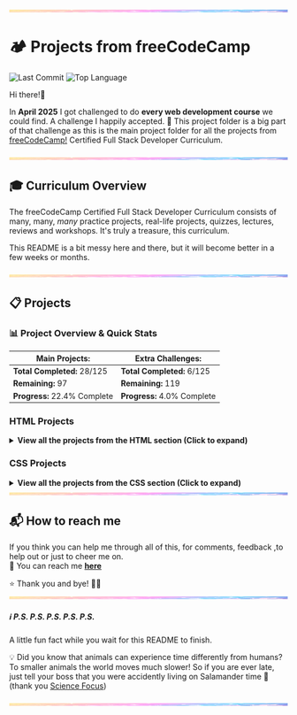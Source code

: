 <img src="assets/pastel-banner.jpg" alt="Pastel Prism Banner" width="100%" height="5px" />

# 🏕️ Projects from freeCodeCamp

![Last Commit](https://img.shields.io/github/last-commit/PastelPrism/freecodecamp-full-stack-developer)
![Top Language](https://img.shields.io/github/languages/top/PastelPrism/freecodecamp-full-stack-developer)

Hi there!👋

In **April 2025** I got challenged to do **every web development course** we could find. A challenge I happily accepted. 🎉
This project folder is a big part of that challenge as this is the main project folder for all the projects from [freeCodeCamp!](https://www.freecodecamp.org) Certified Full Stack Developer Curriculum.

<img src="assets/pastel-banner.jpg" alt="Pastel Prism Banner" width="100%" height="5px" />

## 🎓 Curriculum Overview

The freeCodeCamp Certified Full Stack Developer Curriculum consists of many, many, _many_ practice projects, real-life projects, quizzes, lectures, reviews and workshops. It's truly a treasure, this curriculum.

This README is a bit messy here and there, but it will become better in a few weeks or months.

<img src="assets/pastel-banner.jpg" width="100%" height="5px" />

## 📋 Projects

### 📊 **Project Overview & Quick Stats**

| **Main Projects:**             | **Extra Challenges:**       |
| ------------------------------ | --------------------------- |
|  **Total Completed:** 28/125  | **Total Completed:** 6/125  |
|  **Remaining:** 97           | **Remaining:** 119          |
| **Progress:** 22.4% Complete | **Progress:** 4.0% Complete |

### **HTML Projects**

<details>
<summary><strong>View all the projects from the HTML section (Click to expand)</strong></summary>

#### [1. **Build a Curriculum Outline**](https://github.com/PastelPrism/freecodecamp-full-stack-developer/tree/main/build-a-curriculum-outline)

- **Languages:** _HTML_
- **Practical Activity:** _Workshop_
- **Assignment Description:** _Add headings and paragraphs step by step_
- **Assignment Page:** [View here](https://pastelprism.github.io/freecodecamp-full-stack-developer/build-a-curriculum-outline/)
- **Assignment Status:** ✅
- **Extra Challenge Description:** _Make one static, one styled and one interactive paragraph._
- **Extra Challenge Page:** [View here](https://pastelprism.github.io/freecodecamp-full-stack-developer/build-a-curriculum-outline/extra)
- **Extra Challenge Status:** ✅

#### [2. **Debug Camperbots Profile Page**](https://github.com/PastelPrism/freecodecamp-full-stack-developer/tree/main/camper-bot)

- **Languages:** _HTML_
- **Practical Activity:** _Workshop_
- **Assignment Description:** _Debug the headings and paragraphs_
- **Assignment Page:** [View here](https://pastelprism.github.io/freecodecamp-full-stack-developer/camper-bot/)
- **Assignment Status:** ✅
- **Extra Challenge Description:** _Since Camperbot loves puzzles, transform this webpage into an interactive riddle generator using only CSS styling and JavaScript. (keep all original HTML intact)_
- **Extra Challenge Page:** [View here](https://pastelprism.github.io/freecodecamp-full-stack-developer/camper-bot/extra)
- **Extra Challenge Status:** ✅

#### [3. **Debug a Pet Adoption Page**](https://github.com/PastelPrism/freecodecamp-full-stack-developer/tree/main/pet-adoption-page)

- **Languages:** _HTML_
- **Practical Activity:** _Workshop_
- **Assignment Description:** _Debug the headings and paragraphs to pass_
- **Assignment Page:** [View here](https://pastelprism.github.io/freecodecamp-full-stack-developer/pet-adoption-page/)
- **Assignment Status:** ✅
- **Extra Challenge Description:** _Build an interactive website for a Pet Adoption Agency. The website should display detailed information about each pet when clicked. The site should clearly indicate which pets are available for adoption and which have already found homes._
- **Extra Challenge Page:** [View here](https://pastelprism.github.io/freecodecamp-full-stack-developer/pet-adoption-page/extra)
- **Extra Challenge Status:** But still under 🛠️

#### [4. **Build a Cat Photo App**](https://github.com/PastelPrism/freecodecamp-full-stack-developer/tree/main/build-a-cat-photo-app)

- **Languages:** _HTML_
- **Practical Activity:** _Workshop_
- **Assignment Description:** _Set up a basic html website about cats, from !Doctype to footer_
- **Assignment Page:** [View here](https://pastelprism.github.io/freecodecamp-full-stack-developer/build-a-cat-photo-app/)
- **Assignment Status:** ✅
- **Extra Challenge Description:** _Create a lightbox that scrolls forever with cat pictures_
- **Extra Challenge Page:** [View here](https://pastelprism.github.io/freecodecamp-full-stack-developer/build-a-cat-photo-app/extra)
- **Extra Challenge Status:** ✅

#### [5. **Build a Recipe Page**](https://github.com/PastelPrism/freecodecamp-full-stack-developer/tree/main/build-a-recipe-page)

- **Languages:** _HTML_ 
- **Practical Activity:** _Lab_
- **Assignment Description:** _Build a page with recipes for pancakes. The page should have an ordered and unordered list_
- **Assignment Page:** [View here](https://pastelprism.github.io/freecodecamp-full-stack-developer/build-a-recipe-page/)
- **Assignment Status:** ✅
- **Extra Challenge Description:** _Build a stylish page for the pancake recipe. Make it interactive by adding toggle functions for the ingredients and instructions section_
- **Extra Challenge Page:** [View here](https://pastelprism.github.io/freecodecamp-full-stack-developer/build-a-recipe-page/index-challenge.html)
- **Extra Challenge Status:** ✅

#### [6. **Build a Travel Agency Page**](https://github.com/PastelPrism/freecodecamp-full-stack-developer/tree/main/build-a-travel-agency-page)

- **Languages:** _HTML_
- **Practical Activity:** _Lab_
- **Assignment Description:** _Build a page for a travel agency. Add images - including figcaptions, a list and various paragraphs._
- **Assignment Page:** [View here](https://pastelprism.github.io/freecodecamp-full-stack-developer/build-a-travel-agency-page/)
- **Assignment Status:** ✅
- **Extra Challenge Description:** _Soon_
- **Extra Challenge Page:** _Soon_
- **Extra Challenge Status:** ⏳

#### [7. **Build a Video Compilation Page**](https://github.com/PastelPrism/freecodecamp-full-stack-developer/tree/main/build-a-video-compilation-page)

- **Languages:** _HTML_
- **Practical Activity:** _Lab_
- **Assignment Description:** _Create a page with video's, practice with the Iframe_
- **Assignment Page:** [View here](https://pastelprism.github.io/freecodecamp-full-stack-developer/build-a-video-compilation-page/)
- **Assignment Status:** ✅
- **Extra Challenge Description:** _Soon_
- **Extra Challenge Page:** _Soon_
- **Extra Challenge Status:** ⏳

#### [8. **Build a Cat Blog Page**](https://github.com/PastelPrism/freecodecamp-full-stack-developer/tree/main/build-a-cat-blog-page)

- **Languages:** _HTML_
- **Practical Activity:** _Workshop_
- **Assignment Description:** _Build step-by-step a blogpage for Mr Whiskers, including article posts, an about me and contact details_
- **Assignment Page:** [View here](https://pastelprism.github.io/freecodecamp-full-stack-developer/build-a-cat-blog-page/)
- **Assignment Status:** ✅
- **Extra Challenge Description:** _Soon_
- **Extra Challenge Page:** _Soon_
- **Extra Challenge Status:** ⏳

#### [9. **Build an Event Hub**](https://github.com/PastelPrism/freecodecamp-full-stack-developer/tree/main/build-an-event-hub)

- **Languages:** _HTML_
- **Practical Activity:** _Lab_
- **Assignment Description:** _Design an event hub with upcoming and past events. Including a header, navigation bar and sections with images and articles_
- **Assignment Page:** [View here](https://pastelprism.github.io/freecodecamp-full-stack-developer/build-an-event-hub/)
- **Assignment Status:** ✅
- **Extra Challenge Description:** _Soon_
- **Extra Challenge Page:** _Soon_
- **Extra Challenge Status:** ⏳

#### [10. **Build a Hotel Feedback Form**](https://github.com/PastelPrism/freecodecamp-full-stack-developer/tree/main/build-a-hotel-feedback-form)

- **Languages:** _HTML_
- **Practical Activity:** _Workshop_
- **Assignment Description:** _Build step by step a feedback form for a hotel with labels, inputs, fieldsets, legends, textareas and buttons_
- **Assignment Page:** [View here](https://pastelprism.github.io/freecodecamp-full-stack-developer/build-a-hotel-feedback-form/)
- **Assignment Status:** ✅
- **Extra Challenge Description:** _Soon_
- **Extra Challenge Page:** _Soon_
- **Extra Challenge Status:** ⏳

#### [11. **Build a Survey Form**](https://github.com/PastelPrism/freecodecamp-full-stack-developer/tree/main/build-a-survey-form)

- **Languages:** _HTML_
- **Practical Activity:** _Lab_
- **Assignment Description:** _Build a survey form with labels, the required attribute and various projects_
- **Assignment Page:** [View here](https://pastelprism.github.io/freecodecamp-full-stack-developer/build-a-survey-form/)
- **Assignment Status:** ✅
- **Extra Challenge Description:** _Design and build a survey form that looks like a it's written on a painting_
- **Extra Challenge Page:** [View here](https://pastelprism.github.io/freecodecamp-full-stack-developer/build-a-survey-form/challenge-page)
- **Extra Challenge Status:** ✅

#### [12. **Build a Final Exams Table**](https://github.com/PastelPrism/freecodecamp-full-stack-developer/tree/main/build-a-final-exams-table)

- **Languages:** _HTML_
- **Practical Activity:** _Workshop_
- **Assignment Description:** _A step-by-step practice for HTML tables_
- **Assignment Page:** [View here](https://pastelprism.github.io/freecodecamp-full-stack-developer/build-a-final-exams-table/)
- **Assignment Status:** ✅
- **Extra Challenge Description:** _Soon_
- **Extra Challenge Page:** _Soon_
- **Extra Challenge Status:** ⏳

#### [13. **Build a Book Catalog Table**](https://github.com/PastelPrism/freecodecamp-full-stack-developer/tree/main/build-a-book-catalog-table)

- **Languages:** _HTML_
- **Practical Activity:** _Lab_
- **Assignment Description:** _Build a book catalog table with elements such as thead, tbody, th, tr, and td._
- **Assignment Page:** [View here](https://pastelprism.github.io/freecodecamp-full-stack-developer/build-a-book-catalog-table/)
- **Assignment Status:** ✅
- **Extra Challenge Description:** _Soon_
- **Extra Challenge Page:** _Soon_
- **Extra Challenge Status:** ⏳

#### [14. **Build a Checkout Page**](https://github.com/PastelPrism/freecodecamp-full-stack-developer/tree/main/build-a-checkout-page)

- **Languages:**_ HTML_
- **Practical Activity:** _Lab_
- **Assignment Description:** _Build an accessible checkout page_
- **Assignment Page:** [View here](https://pastelprism.github.io/freecodecamp-full-stack-developer/build-a-checkout-page/)
- **Assignment Status:** ✅
- **Extra Challenge Description:** _Soon_
- **Extra Challenge Page:** _Soon_
- **Extra Challenge Status:** ⏳

#### [15. **Design a Movie Review Page**](https://github.com/PastelPrism/freecodecamp-full-stack-developer/tree/main/design-a-movie-review-page)

- **Languages:** _HTML_
- **Practical Activity:** _Lab_
- **Assignment Description:** _Create a movie review page with alt attributes, accessible lists, and make use of aria-hidden._
- **Assignment Page:** [View here](https://pastelprism.github.io/freecodecamp-full-stack-developer/design-a-movie-review-page/)
- **Assignment Status:** ✅
- **Extra Challenge Description:** _Soon_
- **Extra Challenge Page:** _Soon_
- **Extra Challenge Status:** ⏳

#### [16. **Build a Multimedia Player**](https://github.com/PastelPrism/freecodecamp-full-stack-developer/tree/main/build-a-multimedia-player)

- **Languages:** _HTML_
- **Practical Activity:** _Lab_
- **Assignment Description:** _Build a multimedia player with audio and video elements_
- **Assignment Page:** [View here](https://pastelprism.github.io/freecodecamp-full-stack-developer/build-a-multimedia-player/)
- **Assignment Status:** ✅
- **Extra Challenge Description:** _Soon_
- **Extra Challenge Page:** _Soon_
- **Extra Challenge Status:** ⏳

</details>

### **CSS Projects**

<details>
<summary><strong>View all the projects from the CSS section (Click to expand)</strong></summary>

#### [17. **Design a Café Menu**](https://github.com/PastelPrism/freecodecamp-full-stack-developer/tree/main/design-a-cafe-menu)

- **Languages:** _HTML & CSS_
- **Practical Activity:** _Workshop_
- **Assignment Description:** _Build a stylish café menu, step by step_
- **Assignment Page:** [View here](https://pastelprism.github.io/freecodecamp-full-stack-developer/design-a-cafe-menu/)
- **Assignment Status:** ✅
- **Extra Challenge Description:** _Soon_
- **Extra Challenge Page:** _Soon_
- **Extra Challenge Status:** ⏳

#### [18. **Design a Businesscard**](https://github.com/PastelPrism/freecodecamp-full-stack-developer/tree/main/design-a-businesscard)

- **Languages:** _HTML & CSS_
- **Practical Activity:** _Lab_
- **Assignment Description:** _Build a businesscard with style properties like color, font-size and text-align_, and more._
- **Assignment Page:** [View here](https://pastelprism.github.io/freecodecamp-full-stack-developer/design-a-businesscard/)
- **Assignment Status:** ✅
- **Extra Challenge Description:** _Soon_
- **Extra Challenge Page:** _Soon_
- **Extra Challenge Status:** _⏳

#### [19. **Build a Stylized To-do List**](https://github.com/PastelPrism/freecodecamp-full-stack-developer/tree/main/build-a-todo-list)

- **Languages:** _HTML & CSS_
- **Practical Activity:** _Lab_
- **Assignment Description:** _Build a to-do list with different hover colors and styles_
- **Assignment Page:** [View here](https://pastelprism.github.io/freecodecamp-full-stack-developer/build-a-todo-list/)
- **Assignment Status:** ✅
- **Extra Challenge Description:** _Soon_
- **Extra Challenge Page:** _Soon_
- **Extra Challenge Status:** ⏳

#### [20. **Design a Blog Post Card**](https://github.com/PastelPrism/freecodecamp-full-stack-developer/tree/main/design-a-blog-post-card)

- **Languages:** _HTML &  CSS_
- **Practical Activity:** _Lab_
- **Assignment Description:** _Design a simple but effective blog post card with margins, paddings, border-radius and different background colors_
- **Assignment Page:** [View here](https://pastelprism.github.io/freecodecamp-full-stack-developer/design-a-blog-post-card/)
- **Assignment Status:** ✅
- **Extra Challenge Description:** _Soon_
- **Extra Challenge Page:** _Soon_
- **Extra Challenge Status:** ⏳

#### [21. **Build an Event Flyer Page**](https://github.com/PastelPrism/freecodecamp-full-stack-developer/tree/main/build-an-event-flyer-page)

- **Languages:** _HTML & CSS_
- **Practical Activity:** _Lab_
- **Assignment Description:** _Step by step create an event flyer page using absolute and relative CSS_
- **Assignment Page:** [View here](https://pastelprism.github.io/freecodecamp-full-stack-developer/build-an-event-flyer-page/)
- **Assignment Status:** ✅
- **Extra Challenge Description:** _Soon_
- **Extra Challenge Page:** _Soon_
- **Extra Challenge Status:** ⏳

#### [22. **Design a Greeting Card**](https://github.com/PastelPrism/freecodecamp-full-stack-developer/tree/main/design-a-greeting-card)

- **Languages:** _HTML & CSS_
- **Practical Activity:** _Workshop_
- **Assignment Description:** _Step by step design a greeting card with different types of pseudo-classes_
- **Assignment Page:** [View here](https://pastelprism.github.io/freecodecamp-full-stack-developer/design-a-greeting-card/)
- **Assignment Status:** ✅
- **Extra Challenge Description:** _Soon_
- **Extra Challenge Page:** _Soon_
- **Extra Challenge Status:** ⏳

#### [23. **Build a Job Application Form**](https://github.com/PastelPrism/freecodecamp-full-stack-developer/tree/main/build-a-job-application-form)

- **Languages:** _HTML & CSS_
- **Practical Activity:** _Lab_
- **Assignment Description:** _Build a job application form using pseudo classes like :hover, :active, :focus_
- **Assignment Page:** [View here](https://pastelprism.github.io/freecodecamp-full-stack-developer/build-a-job-application-form/)
- **Assignment Status:** ✅
- **Extra Challenge Description:** _Soon_
- **Extra Challenge Page:** _Soon_
- **Extra Challenge Status:** ⏳

#### [24. **Build a Set of Colored Markers**](https://github.com/PastelPrism/freecodecamp-full-stack-developer/tree/main/build-a-set-of-colored-markers)

- **Languages:** _HTML & CSS_
- **Practical Activity:** _Workshop_
- **Assignment Description:** _Build a set of Color Markers with different ways to set color values_
- **Assignment Page:** [View here](https://pastelprism.github.io/freecodecamp-full-stack-developer/build-a-set-of-color-markers/)
- **Assignment Status:** ✅
- **Extra Challenge Description:** _Soon_
- **Extra Challenge Page:** _Soon_
- **Extra Challenge Status:** ⏳

#### [25. **Design a Set of Colored Boxes**](https://github.com/PastelPrism/freecodecamp-full-stack-developer/tree/main/design-a-set-of-colored-boxes)

- **Languages:** _HTML & CSS_
- **Practical Activity:** _Lab_
- **Assignment Description:** _Add background colors to grid items inside a color grid using Hsl, Hex and RGB_
- **Assignment Page:** [View here](https://pastelprism.github.io/freecodecamp-full-stack-developer/design-a-set-of-colored-boxes/)
- **Assignment Status:** ✅
- **Extra Challenge Description:** _Soon_
- **Extra Challenge Page:** _Soon_
- **Extra Challenge Status:** ⏳

#### [26. **Design a Registration Form**](https://github.com/PastelPrism/freecodecamp-full-stack-developer/tree/main/design-a-registration-form)

- **Languages:** _HTML & CSS_
- **Practical Activity:** _Workshop_
- **Assignment Description:** _Design a Registration form and control what types of data is entered. Style the form with CSS_
- **Assignment Page:** [View here](https://pastelprism.github.io/freecodecamp-full-stack-developer/design-a-registration-form/)
- **Assignment Status:** ✅
- **Extra Challenge Description:** _Soon_
- **Extra Challenge Page:** _Soon_
- **Extra Challenge Status:** ⏳

#### [27. **Design a Contact Form**](https://github.com/PastelPrism/freecodecamp-full-stack-developer/tree/main/design-a-contact-form)

- **Languages:** _HTML & CSS_
- **Practical Activity:** _Lab_
- **Assignment Description:** _Design a contact form with HTML and style it with CSS_
- **Assignment Page:** [View here](https://pastelprism.github.io/freecodecamp-full-stack-developer/design-a-contact-form/)
- **Assignment Status:** ✅
- **Extra Challenge Description:** _Soon_
- **Extra Challenge Page:** _Soon_
- **Extra Challenge Status:** ⏳

#### [28. **Design a Rothko Painting**](https://github.com/PastelPrism/freecodecamp-full-stack-developer/tree/main/design-a-rothko-painting)

- **Languages:** _HTML & CSS_
- **Practical Activity:** _Workshop_
- **Assignment Description:** _Use CSS and the Box Model to create a Rothko-style painting step by step_
- **Assignment Page:** [View here](https://pastelprism.github.io/freecodecamp-full-stack-developer/design-a-rothko-painting/)
- **Assignment Status:** ✅
- **Extra Challenge Description:** _Soon_
- **Extra Challenge Page:** _Soon_
- **Extra Challenge Status:** ⏳

#### 29. **Project Title**

- **Languages:** HTML
- **Practical Activity:** Workshop
- **Assignment Description:** _Soon_
- **Assignment Page:** _Soon_
- **Assignment Status:** _Soon_
- **Extra Challenge Description:** _Soon_
- **Extra Challenge Page:** _Soon_
- **Extra Challenge Status:** _Soon_

#### 30. **Project Title**

- **Languages:** HTML
- **Practical Activity:** Workshop
- **Assignment Description:** _Soon_
- **Assignment Page:** _Soon_
- **Assignment Status:** _Soon_
- **Extra Challenge Description:** _Soon_
- **Extra Challenge Page:** _Soon_
- **Extra Challenge Status:** _Soon_

#### 31. **Project Title**

- **Languages:** HTML
- **Practical Activity:** Workshop
- **Assignment Description:** _Soon_
- **Assignment Page:** _Soon_
- **Assignment Status:** _Soon_
- **Extra Challenge Description:** _Soon_
- **Extra Challenge Page:** _Soon_
- **Extra Challenge Status:** _Soon_

#### 32. **Project Title**

- **Languages:** HTML
- **Practical Activity:** Workshop
- **Assignment Description:** _Soon_
- **Assignment Page:** _Soon_
- **Assignment Status:** _Soon_
- **Extra Challenge Description:** _Soon_
- **Extra Challenge Page:** _Soon_
- **Extra Challenge Status:** _Soon_

#### 33. **Project Title**

- **Languages:** HTML
- **Practical Activity:** Workshop
- **Assignment Description:** _Soon_
- **Assignment Page:** _Soon_
- **Assignment Status:** _Soon_
- **Extra Challenge Description:** _Soon_
- **Extra Challenge Page:** _Soon_
- **Extra Challenge Status:** _Soon_

#### 34. **Project Title**

- **Languages:** HTML
- **Practical Activity:** Workshop
- **Assignment Description:** _Soon_
- **Assignment Page:** _Soon_
- **Assignment Status:** _Soon_
- **Extra Challenge Description:** _Soon_
- **Extra Challenge Page:** _Soon_
- **Extra Challenge Status:** _Soon_

#### 35. **Project Title**

- **Languages:** HTML
- **Practical Activity:** Workshop
- **Assignment Description:** _Soon_
- **Assignment Page:** _Soon_
- **Assignment Status:** _Soon_
- **Extra Challenge Description:** _Soon_
- **Extra Challenge Page:** _Soon_
- **Extra Challenge Status:** _Soon_

#### 36. **Project Title**

- **Languages:** HTML
- **Practical Activity:** Workshop
- **Assignment Description:** _Soon_
- **Assignment Page:** _Soon_
- **Assignment Status:** _Soon_
- **Extra Challenge Description:** _Soon_
- **Extra Challenge Page:** _Soon_
- **Extra Challenge Status:** _Soon_

#### 37. **Project Title**

- **Languages:** HTML
- **Practical Activity:** Workshop
- **Assignment Description:** _Soon_
- **Assignment Page:** _Soon_
- **Assignment Status:** _Soon_
- **Extra Challenge Description:** _Soon_
- **Extra Challenge Page:** _Soon_
- **Extra Challenge Status:** _Soon_

#### 38. **Project Title**

- **Languages:** HTML
- **Practical Activity:** Workshop
- **Assignment Description:** _Soon_
- **Assignment Page:** _Soon_
- **Assignment Status:** _Soon_
- **Extra Challenge Description:** _Soon_
- **Extra Challenge Page:** _Soon_
- **Extra Challenge Status:** _Soon_

#### 39. **Project Title**

- **Languages:** HTML
- **Practical Activity:** Workshop
- **Assignment Description:** _Soon_
- **Assignment Page:** _Soon_
- **Assignment Status:** _Soon_
- **Extra Challenge Description:** _Soon_
- **Extra Challenge Page:** _Soon_
- **Extra Challenge Status:** _Soon_

#### 40. **Project Title**

- **Languages:** HTML
- **Practical Activity:** Workshop
- **Assignment Description:** _Soon_
- **Assignment Page:** _Soon_
- **Assignment Status:** _Soon_
- **Extra Challenge Description:** _Soon_
- **Extra Challenge Page:** _Soon_
- **Extra Challenge Status:** _Soon_

#### 41. **Project Title**

- **Languages:** HTML
- **Practical Activity:** Workshop
- **Assignment Description:** _Soon_
- **Assignment Page:** _Soon_
- **Assignment Status:** _Soon_
- **Extra Challenge Description:** _Soon_
- **Extra Challenge Page:** _Soon_
- **Extra Challenge Status:** _Soon_

#### 42. **Project Title**

- **Languages:** HTML
- **Practical Activity:** Workshop
- **Assignment Description:** _Soon_
- **Assignment Page:** _Soon_
- **Assignment Status:** _Soon_
- **Extra Challenge Description:** _Soon_
- **Extra Challenge Page:** _Soon_
- **Extra Challenge Status:** _Soon_

#### 43. **Project Title**

- **Languages:** HTML
- **Practical Activity:** Workshop
- **Assignment Description:** _Soon_
- **Assignment Page:** _Soon_
- **Assignment Status:** _Soon_
- **Extra Challenge Description:** _Soon_
- **Extra Challenge Page:** _Soon_
- **Extra Challenge Status:** _Soon_

#### 44. **Project Title**

- **Languages:** HTML
- **Practical Activity:** Workshop
- **Assignment Description:** _Soon_
- **Assignment Page:** _Soon_
- **Assignment Status:** _Soon_
- **Extra Challenge Description:** _Soon_
- **Extra Challenge Page:** _Soon_
- **Extra Challenge Status:** _Soon_

#### 45. **Project Title**

- **Languages:** HTML
- **Practical Activity:** Workshop
- **Assignment Description:** _Soon_
- **Assignment Page:** _Soon_
- **Assignment Status:** _Soon_
- **Extra Challenge Description:** _Soon_
- **Extra Challenge Page:** _Soon_
- **Extra Challenge Status:** _Soon_

#### 46. **Project Title**

- **Languages:** HTML
- **Practical Activity:** Workshop
- **Assignment Description:** _Soon_
- **Assignment Page:** _Soon_
- **Assignment Status:** _Soon_
- **Extra Challenge Description:** _Soon_
- **Extra Challenge Page:** _Soon_
- **Extra Challenge Status:** _Soon_

#### 47. **Project Title**

- **Languages:** HTML
- **Practical Activity:** Workshop
- **Assignment Description:** _Soon_
- **Assignment Page:** _Soon_
- **Assignment Status:** _Soon_
- **Extra Challenge Description:** _Soon_
- **Extra Challenge Page:** _Soon_
- **Extra Challenge Status:** _Soon_

#### 48. **Project Title**

- **Languages:** HTML
- **Practical Activity:** Workshop
- **Assignment Description:** _Soon_
- **Assignment Page:** _Soon_
- **Assignment Status:** _Soon_
- **Extra Challenge Description:** _Soon_
- **Extra Challenge Page:** _Soon_
- **Extra Challenge Status:** _Soon_

#### 49. **Project Title**

- **Languages:** HTML
- **Practical Activity:** Workshop
- **Assignment Description:** _Soon_
- **Assignment Page:** _Soon_
- **Assignment Status:** _Soon_
- **Extra Challenge Description:** _Soon_
- **Extra Challenge Page:** _Soon_
- **Extra Challenge Status:** _Soon_

#### 50. **Project Title**

- **Languages:** HTML
- **Practical Activity:** Workshop
- **Assignment Description:** _Soon_
- **Assignment Page:** _Soon_
- **Assignment Status:** _Soon_
- **Extra Challenge Description:** _Soon_
- **Extra Challenge Page:** _Soon_
- **Extra Challenge Status:** _Soon_

#### 51. **Project Title**

- **Languages:** HTML
- **Practical Activity:** Workshop
- **Assignment Description:** _Soon_
- **Assignment Page:** _Soon_
- **Assignment Status:** _Soon_
- **Extra Challenge Description:** _Soon_
- **Extra Challenge Page:** _Soon_
- **Extra Challenge Status:** _Soon_

#### 52. **Project Title**

- **Languages:** HTML
- **Practical Activity:** Workshop
- **Assignment Description:** _Soon_
- **Assignment Page:** _Soon_
- **Assignment Status:** _Soon_
- **Extra Challenge Description:** _Soon_
- **Extra Challenge Page:** _Soon_
- **Extra Challenge Status:** _Soon_

#### 53. **Project Title**

- **Languages:** HTML
- **Practical Activity:** Workshop
- **Assignment Description:** _Soon_
- **Assignment Page:** _Soon_
- **Assignment Status:** _Soon_
- **Extra Challenge Description:** _Soon_
- **Extra Challenge Page:** _Soon_
- **Extra Challenge Status:** _Soon_

#### 54. **Project Title**

- **Languages:** HTML
- **Practical Activity:** Workshop
- **Assignment Description:** _Soon_
- **Assignment Page:** _Soon_
- **Assignment Status:** _Soon_
- **Extra Challenge Description:** _Soon_
- **Extra Challenge Page:** _Soon_
- **Extra Challenge Status:** _Soon_

#### 55. **Project Title**

- **Languages:** HTML
- **Practical Activity:** Workshop
- **Assignment Description:** _Soon_
- **Assignment Page:** _Soon_
- **Assignment Status:** _Soon_
- **Extra Challenge Description:** _Soon_
- **Extra Challenge Page:** _Soon_
- **Extra Challenge Status:** _Soon_

#### 56. **Project Title**

- **Languages:** HTML
- **Practical Activity:** Workshop
- **Assignment Description:** _Soon_
- **Assignment Page:** _Soon_
- **Assignment Status:** _Soon_
- **Extra Challenge Description:** _Soon_
- **Extra Challenge Page:** _Soon_
- **Extra Challenge Status:** _Soon_

#### 57. **Project Title**

- **Languages:** HTML
- **Practical Activity:** Workshop
- **Assignment Description:** _Soon_
- **Assignment Page:** _Soon_
- **Assignment Status:** _Soon_
- **Extra Challenge Description:** _Soon_
- **Extra Challenge Page:** _Soon_
- **Extra Challenge Status:** _Soon_

#### 58. **Project Title**

- **Languages:** HTML
- **Practical Activity:** Workshop
- **Assignment Description:** _Soon_
- **Assignment Page:** _Soon_
- **Assignment Status:** _Soon_
- **Extra Challenge Description:** _Soon_
- **Extra Challenge Page:** _Soon_
- **Extra Challenge Status:** _Soon_

#### 59. **Project Title**

- **Languages:** HTML
- **Practical Activity:** Workshop
- **Assignment Description:** _Soon_
- **Assignment Page:** _Soon_
- **Assignment Status:** _Soon_
- **Extra Challenge Description:** _Soon_
- **Extra Challenge Page:** _Soon_
- **Extra Challenge Status:** _Soon_

#### 60. **Project Title**

- **Languages:** HTML
- **Practical Activity:** Workshop
- **Assignment Description:** _Soon_
- **Assignment Page:** _Soon_
- **Assignment Status:** _Soon_
- **Extra Challenge Description:** _Soon_
- **Extra Challenge Page:** _Soon_
- **Extra Challenge Status:** _Soon_

#### 61. **Project Title**

- **Languages:** HTML
- **Practical Activity:** Workshop
- **Assignment Description:** _Soon_
- **Assignment Page:** _Soon_
- **Assignment Status:** _Soon_
- **Extra Challenge Description:** _Soon_
- **Extra Challenge Page:** _Soon_
- **Extra Challenge Status:** _Soon_

#### 62. **Project Title**

- **Languages:** HTML
- **Practical Activity:** Workshop
- **Assignment Description:** _Soon_
- **Assignment Page:** _Soon_
- **Assignment Status:** _Soon_
- **Extra Challenge Description:** _Soon_
- **Extra Challenge Page:** _Soon_
- **Extra Challenge Status:** _Soon_

#### 63. **Project Title**

- **Languages:** HTML
- **Practical Activity:** Workshop
- **Assignment Description:** _Soon_
- **Assignment Page:** _Soon_
- **Assignment Status:** _Soon_
- **Extra Challenge Description:** _Soon_
- **Extra Challenge Page:** _Soon_
- **Extra Challenge Status:** _Soon_

#### 64. **Project Title**

- **Languages:** HTML
- **Practical Activity:** Workshop
- **Assignment Description:** _Soon_
- **Assignment Page:** _Soon_
- **Assignment Status:** _Soon_
- **Extra Challenge Description:** _Soon_
- **Extra Challenge Page:** _Soon_
- **Extra Challenge Status:** _Soon_

#### 65. **Project Title**

- **Languages:** HTML
- **Practical Activity:** Workshop
- **Assignment Description:** _Soon_
- **Assignment Page:** _Soon_
- **Assignment Status:** _Soon_
- **Extra Challenge Description:** _Soon_
- **Extra Challenge Page:** _Soon_
- **Extra Challenge Status:** _Soon_

#### 66. **Project Title**

- **Languages:** HTML
- **Practical Activity:** Workshop
- **Assignment Description:** _Soon_
- **Assignment Page:** _Soon_
- **Assignment Status:** _Soon_
- **Extra Challenge Description:** _Soon_
- **Extra Challenge Page:** _Soon_
- **Extra Challenge Status:** _Soon_

#### 67. **Project Title**

- **Languages:** HTML
- **Practical Activity:** Workshop
- **Assignment Description:** _Soon_
- **Assignment Page:** _Soon_
- **Assignment Status:** _Soon_
- **Extra Challenge Description:** _Soon_
- **Extra Challenge Page:** _Soon_
- **Extra Challenge Status:** _Soon_

#### 68. **Project Title**

- **Languages:** HTML
- **Practical Activity:** Workshop
- **Assignment Description:** _Soon_
- **Assignment Page:** _Soon_
- **Assignment Status:** _Soon_
- **Extra Challenge Description:** _Soon_
- **Extra Challenge Page:** _Soon_
- **Extra Challenge Status:** _Soon_

#### 69. **Project Title**

- **Languages:** HTML
- **Practical Activity:** Workshop
- **Assignment Description:** _Soon_
- **Assignment Page:** _Soon_
- **Assignment Status:** _Soon_
- **Extra Challenge Description:** _Soon_
- **Extra Challenge Page:** _Soon_
- **Extra Challenge Status:** _Soon_

#### 70. **Project Title**

- **Languages:** HTML
- **Practical Activity:** Workshop
- **Assignment Description:** _Soon_
- **Assignment Page:** _Soon_
- **Assignment Status:** _Soon_
- **Extra Challenge Description:** _Soon_
- **Extra Challenge Page:** _Soon_
- **Extra Challenge Status:** _Soon_

#### 71. **Project Title**

- **Languages:** HTML
- **Practical Activity:** Workshop
- **Assignment Description:** _Soon_
- **Assignment Page:** _Soon_
- **Assignment Status:** _Soon_
- **Extra Challenge Description:** _Soon_
- **Extra Challenge Page:** _Soon_
- **Extra Challenge Status:** _Soon_

#### 72. **Project Title**

- **Languages:** HTML
- **Practical Activity:** Workshop
- **Assignment Description:** _Soon_
- **Assignment Page:** _Soon_
- **Assignment Status:** _Soon_
- **Extra Challenge Description:** _Soon_
- **Extra Challenge Page:** _Soon_
- **Extra Challenge Status:** _Soon_

#### 73. **Project Title**

- **Languages:** HTML
- **Practical Activity:** Workshop
- **Assignment Description:** _Soon_
- **Assignment Page:** _Soon_
- **Assignment Status:** _Soon_
- **Extra Challenge Description:** _Soon_
- **Extra Challenge Page:** _Soon_
- **Extra Challenge Status:** _Soon_

#### 74. **Project Title**

- **Languages:** HTML
- **Practical Activity:** Workshop
- **Assignment Description:** _Soon_
- **Assignment Page:** _Soon_
- **Assignment Status:** _Soon_
- **Extra Challenge Description:** _Soon_
- **Extra Challenge Page:** _Soon_
- **Extra Challenge Status:** _Soon_

#### 75. **Project Title**

- **Languages:** HTML
- **Practical Activity:** Workshop
- **Assignment Description:** _Soon_
- **Assignment Page:** _Soon_
- **Assignment Status:** _Soon_
- **Extra Challenge Description:** _Soon_
- **Extra Challenge Page:** _Soon_
- **Extra Challenge Status:** _Soon_

#### 76. **Project Title**

- **Languages:** HTML
- **Practical Activity:** Workshop
- **Assignment Description:** _Soon_
- **Assignment Page:** _Soon_
- **Assignment Status:** _Soon_
- **Extra Challenge Description:** _Soon_
- **Extra Challenge Page:** _Soon_
- **Extra Challenge Status:** _Soon_

#### 77. **Project Title**

- **Languages:** HTML
- **Practical Activity:** Workshop
- **Assignment Description:** _Soon_
- **Assignment Page:** _Soon_
- **Assignment Status:** _Soon_
- **Extra Challenge Description:** _Soon_
- **Extra Challenge Page:** _Soon_
- **Extra Challenge Status:** _Soon_

#### 78. **Project Title**

- **Languages:** HTML
- **Practical Activity:** Workshop
- **Assignment Description:** _Soon_
- **Assignment Page:** _Soon_
- **Assignment Status:** _Soon_
- **Extra Challenge Description:** _Soon_
- **Extra Challenge Page:** _Soon_
- **Extra Challenge Status:** _Soon_

#### 79. **Project Title**

- **Languages:** HTML
- **Practical Activity:** Workshop
- **Assignment Description:** _Soon_
- **Assignment Page:** _Soon_
- **Assignment Status:** _Soon_
- **Extra Challenge Description:** _Soon_
- **Extra Challenge Page:** _Soon_
- **Extra Challenge Status:** _Soon_

#### 80. **Project Title**

- **Languages:** HTML
- **Practical Activity:** Workshop
- **Assignment Description:** _Soon_
- **Assignment Page:** _Soon_
- **Assignment Status:** _Soon_
- **Extra Challenge Description:** _Soon_
- **Extra Challenge Page:** _Soon_
- **Extra Challenge Status:** _Soon_

#### 81. **Project Title**

- **Languages:** HTML
- **Practical Activity:** Workshop
- **Assignment Description:** _Soon_
- **Assignment Page:** _Soon_
- **Assignment Status:** _Soon_
- **Extra Challenge Description:** _Soon_
- **Extra Challenge Page:** _Soon_
- **Extra Challenge Status:** _Soon_

#### 82. **Project Title**

- **Languages:** HTML
- **Practical Activity:** Workshop
- **Assignment Description:** _Soon_
- **Assignment Page:** _Soon_
- **Assignment Status:** _Soon_
- **Extra Challenge Description:** _Soon_
- **Extra Challenge Page:** _Soon_
- **Extra Challenge Status:** _Soon_

#### 83. **Project Title**

- **Languages:** HTML
- **Practical Activity:** Workshop
- **Assignment Description:** _Soon_
- **Assignment Page:** _Soon_
- **Assignment Status:** _Soon_
- **Extra Challenge Description:** _Soon_
- **Extra Challenge Page:** _Soon_
- **Extra Challenge Status:** _Soon_

#### 84. **Project Title**

- **Languages:** HTML
- **Practical Activity:** Workshop
- **Assignment Description:** _Soon_
- **Assignment Page:** _Soon_
- **Assignment Status:** _Soon_
- **Extra Challenge Description:** _Soon_
- **Extra Challenge Page:** _Soon_
- **Extra Challenge Status:** _Soon_

#### 85. **Project Title**

- **Languages:** HTML
- **Practical Activity:** Workshop
- **Assignment Description:** _Soon_
- **Assignment Page:** _Soon_
- **Assignment Status:** _Soon_
- **Extra Challenge Description:** _Soon_
- **Extra Challenge Page:** _Soon_
- **Extra Challenge Status:** _Soon_

#### 86. **Project Title**

- **Languages:** HTML
- **Practical Activity:** Workshop
- **Assignment Description:** _Soon_
- **Assignment Page:** _Soon_
- **Assignment Status:** _Soon_
- **Extra Challenge Description:** _Soon_
- **Extra Challenge Page:** _Soon_
- **Extra Challenge Status:** _Soon_

#### 87. **Project Title**

- **Languages:** HTML
- **Practical Activity:** Workshop
- **Assignment Description:** _Soon_
- **Assignment Page:** _Soon_
- **Assignment Status:** _Soon_
- **Extra Challenge Description:** _Soon_
- **Extra Challenge Page:** _Soon_
- **Extra Challenge Status:** _Soon_

#### 88. **Project Title**

- **Languages:** HTML
- **Practical Activity:** Workshop
- **Assignment Description:** _Soon_
- **Assignment Page:** _Soon_
- **Assignment Status:** _Soon_
- **Extra Challenge Description:** _Soon_
- **Extra Challenge Page:** _Soon_
- **Extra Challenge Status:** _Soon_

#### 89. **Project Title**

- **Languages:** HTML
- **Practical Activity:** Workshop
- **Assignment Description:** _Soon_
- **Assignment Page:** _Soon_
- **Assignment Status:** _Soon_
- **Extra Challenge Description:** _Soon_
- **Extra Challenge Page:** _Soon_
- **Extra Challenge Status:** _Soon_

#### 90. **Project Title**

- **Languages:** HTML
- **Practical Activity:** Workshop
- **Assignment Description:** _Soon_
- **Assignment Page:** _Soon_
- **Assignment Status:** _Soon_
- **Extra Challenge Description:** _Soon_
- **Extra Challenge Page:** _Soon_
- **Extra Challenge Status:** _Soon_

#### 91. **Project Title**

- **Languages:** HTML
- **Practical Activity:** Workshop
- **Assignment Description:** _Soon_
- **Assignment Page:** _Soon_
- **Assignment Status:** _Soon_
- **Extra Challenge Description:** _Soon_
- **Extra Challenge Page:** _Soon_
- **Extra Challenge Status:** _Soon_

#### 92. **Project Title**

- **Languages:** HTML
- **Practical Activity:** Workshop
- **Assignment Description:** _Soon_
- **Assignment Page:** _Soon_
- **Assignment Status:** _Soon_
- **Extra Challenge Description:** _Soon_
- **Extra Challenge Page:** _Soon_
- **Extra Challenge Status:** _Soon_

#### 93. **Project Title**

- **Languages:** HTML
- **Practical Activity:** Workshop
- **Assignment Description:** _Soon_
- **Assignment Page:** _Soon_
- **Assignment Status:** _Soon_
- **Extra Challenge Description:** _Soon_
- **Extra Challenge Page:** _Soon_
- **Extra Challenge Status:** _Soon_

#### 94. **Project Title**

- **Languages:** HTML
- **Practical Activity:** Workshop
- **Assignment Description:** _Soon_
- **Assignment Page:** _Soon_
- **Assignment Status:** _Soon_
- **Extra Challenge Description:** _Soon_
- **Extra Challenge Page:** _Soon_
- **Extra Challenge Status:** _Soon_

#### 95. **Project Title**

- **Languages:** HTML
- **Practical Activity:** Workshop
- **Assignment Description:** _Soon_
- **Assignment Page:** _Soon_
- **Assignment Status:** _Soon_
- **Extra Challenge Description:** _Soon_
- **Extra Challenge Page:** _Soon_
- **Extra Challenge Status:** _Soon_

#### 96. **Project Title**

- **Languages:** HTML
- **Practical Activity:** Workshop
- **Assignment Description:** _Soon_
- **Assignment Page:** _Soon_
- **Assignment Status:** _Soon_
- **Extra Challenge Description:** _Soon_
- **Extra Challenge Page:** _Soon_
- **Extra Challenge Status:** _Soon_

#### 97. **Project Title**

- **Languages:** HTML
- **Practical Activity:** Workshop
- **Assignment Description:** _Soon_
- **Assignment Page:** _Soon_
- **Assignment Status:** _Soon_
- **Extra Challenge Description:** _Soon_
- **Extra Challenge Page:** _Soon_
- **Extra Challenge Status:** _Soon_

#### 98. **Project Title**

- **Languages:** HTML
- **Practical Activity:** Workshop
- **Assignment Description:** _Soon_
- **Assignment Page:** _Soon_
- **Assignment Status:** _Soon_
- **Extra Challenge Description:** _Soon_
- **Extra Challenge Page:** _Soon_
- **Extra Challenge Status:** _Soon_

#### 99. **Project Title**

- **Languages:** HTML
- **Practical Activity:** Workshop
- **Assignment Description:** _Soon_
- **Assignment Page:** _Soon_
- **Assignment Status:** _Soon_
- **Extra Challenge Description:** _Soon_
- **Extra Challenge Page:** _Soon_
- **Extra Challenge Status:** _Soon_

#### 100. **Project Title**

- **Languages:** HTML
- **Practical Activity:** Workshop
- **Assignment Description:** _Soon_
- **Assignment Page:** _Soon_
- **Assignment Status:** _Soon_
- **Extra Challenge Description:** _Soon_
- **Extra Challenge Page:** _Soon_
- **Extra Challenge Status:** _Soon_

#### 101. **Project Title**

- **Languages:** HTML
- **Practical Activity:** Workshop
- **Assignment Description:** _Soon_
- **Assignment Page:** _Soon_
- **Assignment Status:** _Soon_
- **Extra Challenge Description:** _Soon_
- **Extra Challenge Page:** _Soon_
- **Extra Challenge Status:** _Soon_

#### 102. **Project Title**

- **Languages:** HTML
- **Practical Activity:** Workshop
- **Assignment Description:** _Soon_
- **Assignment Page:** _Soon_
- **Assignment Status:** _Soon_
- **Extra Challenge Description:** _Soon_
- **Extra Challenge Page:** _Soon_
- **Extra Challenge Status:** _Soon_

#### 103. **Project Title**

- **Languages:** HTML
- **Practical Activity:** Workshop
- **Assignment Description:** _Soon_
- **Assignment Page:** _Soon_
- **Assignment Status:** _Soon_
- **Extra Challenge Description:** _Soon_
- **Extra Challenge Page:** _Soon_
- **Extra Challenge Status:** _Soon_

#### 104. **Project Title**

- **Languages:** HTML
- **Practical Activity:** Workshop
- **Assignment Description:** _Soon_
- **Assignment Page:** _Soon_
- **Assignment Status:** _Soon_
- **Extra Challenge Description:** _Soon_
- **Extra Challenge Page:** _Soon_
- **Extra Challenge Status:** _Soon_

#### 105. **Project Title**

- **Languages:** HTML
- **Practical Activity:** Workshop
- **Assignment Description:** _Soon_
- **Assignment Page:** _Soon_
- **Assignment Status:** _Soon_
- **Extra Challenge Description:** _Soon_
- **Extra Challenge Page:** _Soon_
- **Extra Challenge Status:** _Soon_

#### 106. **Project Title**

- **Languages:** HTML
- **Practical Activity:** Workshop
- **Assignment Description:** _Soon_
- **Assignment Page:** _Soon_
- **Assignment Status:** _Soon_
- **Extra Challenge Description:** _Soon_
- **Extra Challenge Page:** _Soon_
- **Extra Challenge Status:** _Soon_

#### 107. **Project Title**

- **Languages:** HTML
- **Practical Activity:** Workshop
- **Assignment Description:** _Soon_
- **Assignment Page:** _Soon_
- **Assignment Status:** _Soon_
- **Extra Challenge Description:** _Soon_
- **Extra Challenge Page:** _Soon_
- **Extra Challenge Status:** _Soon_

#### 108. **Project Title**

- **Languages:** HTML
- **Practical Activity:** Workshop
- **Assignment Description:** _Soon_
- **Assignment Page:** _Soon_
- **Assignment Status:** _Soon_
- **Extra Challenge Description:** _Soon_
- **Extra Challenge Page:** _Soon_
- **Extra Challenge Status:** _Soon_

#### 109. **Project Title**

- **Languages:** HTML
- **Practical Activity:** Workshop
- **Assignment Description:** _Soon_
- **Assignment Page:** _Soon_
- **Assignment Status:** _Soon_
- **Extra Challenge Description:** _Soon_
- **Extra Challenge Page:** _Soon_
- **Extra Challenge Status:** _Soon_

#### 110. **Project Title**

- **Languages:** HTML
- **Practical Activity:** Workshop
- **Assignment Description:** _Soon_
- **Assignment Page:** _Soon_
- **Assignment Status:** _Soon_
- **Extra Challenge Description:** _Soon_
- **Extra Challenge Page:** _Soon_
- **Extra Challenge Status:** _Soon_

#### 111. **Project Title**

- **Languages:** HTML
- **Practical Activity:** Workshop
- **Assignment Description:** _Soon_
- **Assignment Page:** _Soon_
- **Assignment Status:** _Soon_
- **Extra Challenge Description:** _Soon_
- **Extra Challenge Page:** _Soon_
- **Extra Challenge Status:** _Soon_

#### 112. **Project Title**

- **Languages:** HTML
- **Practical Activity:** Workshop
- **Assignment Description:** _Soon_
- **Assignment Page:** _Soon_
- **Assignment Status:** _Soon_
- **Extra Challenge Description:** _Soon_
- **Extra Challenge Page:** _Soon_
- **Extra Challenge Status:** _Soon_

#### 113. **Project Title**

- **Languages:** HTML
- **Practical Activity:** Workshop
- **Assignment Description:** _Soon_
- **Assignment Page:** _Soon_
- **Assignment Status:** _Soon_
- **Extra Challenge Description:** _Soon_
- **Extra Challenge Page:** _Soon_
- **Extra Challenge Status:** _Soon_

#### 114. **Project Title**

- **Languages:** HTML
- **Practical Activity:** Workshop
- **Assignment Description:** _Soon_
- **Assignment Page:** _Soon_
- **Assignment Status:** _Soon_
- **Extra Challenge Description:** _Soon_
- **Extra Challenge Page:** _Soon_
- **Extra Challenge Status:** _Soon_

#### 115. **Project Title**

- **Languages:** HTML
- **Practical Activity:** Workshop
- **Assignment Description:** _Soon_
- **Assignment Page:** _Soon_
- **Assignment Status:** _Soon_
- **Extra Challenge Description:** _Soon_
- **Extra Challenge Page:** _Soon_
- **Extra Challenge Status:** _Soon_

#### 116. **Project Title**

- **Languages:** HTML
- **Practical Activity:** Workshop
- **Assignment Description:** _Soon_
- **Assignment Page:** _Soon_
- **Assignment Status:** _Soon_
- **Extra Challenge Description:** _Soon_
- **Extra Challenge Page:** _Soon_
- **Extra Challenge Status:** _Soon_

#### 117. **Project Title**

- **Languages:** HTML
- **Practical Activity:** Workshop
- **Assignment Description:** _Soon_
- **Assignment Page:** _Soon_
- **Assignment Status:** _Soon_
- **Extra Challenge Description:** _Soon_
- **Extra Challenge Page:** _Soon_
- **Extra Challenge Status:** _Soon_

#### 118. **Project Title**

- **Languages:** HTML
- **Practical Activity:** Workshop
- **Assignment Description:** _Soon_
- **Assignment Page:** _Soon_
- **Assignment Status:** _Soon_
- **Extra Challenge Description:** _Soon_
- **Extra Challenge Page:** _Soon_
- **Extra Challenge Status:** _Soon_

#### 119. **Project Title**

- **Languages:** HTML
- **Practical Activity:** Workshop
- **Assignment Description:** _Soon_
- **Assignment Page:** _Soon_
- **Assignment Status:** _Soon_
- **Extra Challenge Description:** _Soon_
- **Extra Challenge Page:** _Soon_
- **Extra Challenge Status:** _Soon_

#### 120. **Project Title**

- **Languages:** HTML
- **Practical Activity:** Workshop
- **Assignment Description:** _Soon_
- **Assignment Page:** _Soon_
- **Assignment Status:** _Soon_
- **Extra Challenge Description:** _Soon_
- **Extra Challenge Page:** _Soon_
- **Extra Challenge Status:** _Soon_

#### 121. **Project Title**

- **Languages:** HTML
- **Practical Activity:** Workshop
- **Assignment Description:** _Soon_
- **Assignment Page:** _Soon_
- **Assignment Status:** _Soon_
- **Extra Challenge Description:** _Soon_
- **Extra Challenge Page:** _Soon_
- **Extra Challenge Status:** _Soon_

#### 122. **Project Title**

- **Languages:** HTML
- **Practical Activity:** Workshop
- **Assignment Description:** _Soon_
- **Assignment Page:** _Soon_
- **Assignment Status:** _Soon_
- **Extra Challenge Description:** _Soon_
- **Extra Challenge Page:** _Soon_
- **Extra Challenge Status:** _Soon_

#### 123. **Project Title**

- **Languages:** HTML
- **Practical Activity:** Workshop
- **Assignment Description:** _Soon_
- **Assignment Page:** _Soon_
- **Assignment Status:** _Soon_
- **Extra Challenge Description:** _Soon_
- **Extra Challenge Page:** _Soon_
- **Extra Challenge Status:** _Soon_

#### 124. **Project Title**

- **Languages:** HTML
- **Practical Activity:** Workshop
- **Assignment Description:** _Soon_
- **Assignment Page:** _Soon_
- **Assignment Status:** _Soon_
- **Extra Challenge Description:** _Soon_
- **Extra Challenge Page:** _Soon_
- **Extra Challenge Status:** _Soon_

#### 125. **Project Title**

- **Languages:** HTML
- **Practical Activity:** Workshop
- **Assignment Description:** _Soon_
- **Assignment Page:** _Soon_
- **Assignment Status:** _Soon_
- **Extra Challenge Description:** _Soon_
- **Extra Challenge Page:** _Soon_
- **Extra Challenge Status:** _Soon_

</details>

<img src="assets/pastel-banner.jpg" width="100%" height="5px" />

## 📬 How to reach me

If you think you can help me through all of this, for comments, feedback ,to help out or just to cheer me on.  
📩 You can reach me **[here](mailto:amy-van-leeuwen@proton.me)**

⭐ Thank you and bye! 👋🙂
<img src="assets/pastel-banner.jpg" width="100%" height="5px" />

##### ℹ️ _P.S._ _P.S._ _P.S._ _P.S._ _P.S._

A little fun fact while you wait for this README to finish.

💡 Did you know that animals can experience time differently from humans?  
To smaller animals the world moves much slower! So if you are ever late, just tell your boss that you were accidently living on Salamander time 🦎
(thank you [Science Focus](https://www.sciencefocus.com/science/fun-facts))

<img src="assets/pastel-banner.jpg" width="100%" height="5px" />

